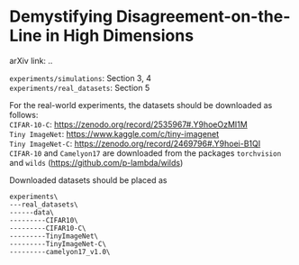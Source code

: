 # Demystifying Disagreement-on-the-Line in High Dimensions
arXiv link: ..

`experiments/simulations`: Section 3, 4\
`experiments/real_datasets`: Section 5


For the real-world experiments, the datasets should be downloaded as follows:\
`CIFAR-10-C`: https://zenodo.org/record/2535967#.Y9hoeOzMI1M \
`Tiny ImageNet`: https://www.kaggle.com/c/tiny-imagenet \
`Tiny ImageNet-C`: https://zenodo.org/record/2469796#.Y9hoei-B1QI \
`CIFAR-10` and `Camelyon17` are downloaded from the packages `torchvision` and `wilds` (https://github.com/p-lambda/wilds)

Downloaded datasets should be placed as
```
experiments\
---real_datasets\
------data\
---------CIFAR10\
---------CIFAR10-C\
---------TinyImageNet\
---------TinyImageNet-C\
---------camelyon17_v1.0\
```

